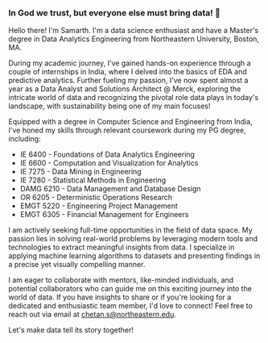 ### In God we trust, but everyone else must bring data! 👋

Hello there! I'm Samarth. I'm a data science enthusiast and have a Master's degree in Data Analytics Engineering from Northeastern University, Boston, MA.

During my academic journey, I've gained hands-on experience through a couple of internships in India, where I delved into the basics of EDA and predictive analytics. Further fueling my passion, I've now spent almost a year as a Data Analyst and Solutions Architect @ Merck, exploring the intricate world of data and recognizing the pivotal role data plays in today's landscape, with sustainability being one of my main focuses!

Equipped with a degree in Computer Science and Engineering from India, I've honed my skills through relevant coursework during my PG degree, including:
- IE 6400 - Foundations of Data Analytics Engineering
- IE 6600 - Computation and Visualization for Analytics
- IE 7275 - Data Mining in Engineering
- IE 7280 - Statistical Methods in Engineering
- DAMG 6210 - Data Management and Database Design
- OR 6205 - Deterministic Operations Research
- EMGT 5220 - Engineering Project Management
- EMGT 6305 - Financial Management for Engineers

I am actively seeking full-time opportunities in the field of data space. My passion lies in solving real-world problems by leveraging modern tools and technologies to extract meaningful insights from data. I specialize in applying machine learning algorithms to datasets and presenting findings in a precise yet visually compelling manner.

I am eager to collaborate with mentors, like-minded individuals, and potential collaborators who can guide me on this exciting journey into the world of data. If you have insights to share or if you're looking for a dedicated and enthusiastic team member, I'd love to connect! Feel free to reach out via email at chetan.s@northeastern.edu.

Let's make data tell its story together!
